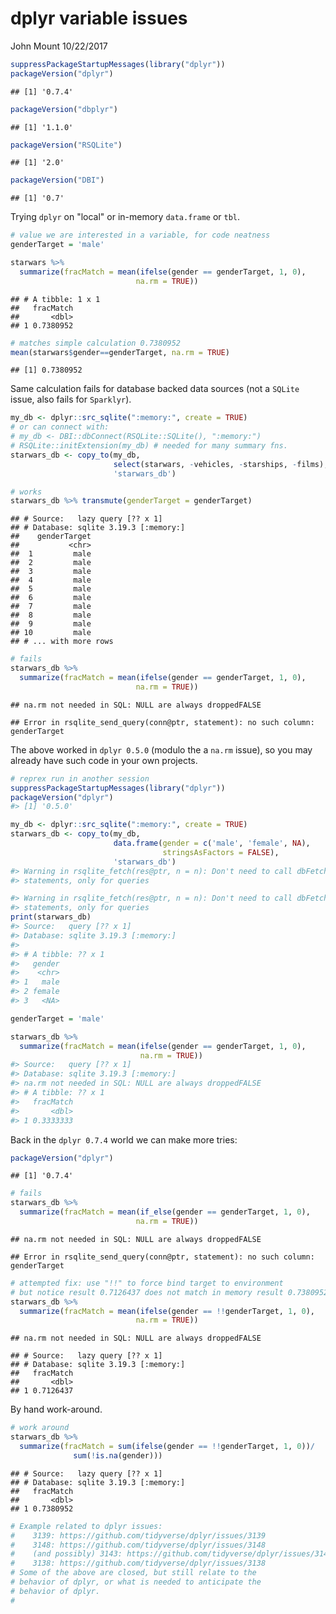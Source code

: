 dplyr variable issues
================
John Mount
10/22/2017

``` r
suppressPackageStartupMessages(library("dplyr"))
packageVersion("dplyr")
```

    ## [1] '0.7.4'

``` r
packageVersion("dbplyr")
```

    ## [1] '1.1.0'

``` r
packageVersion("RSQLite")
```

    ## [1] '2.0'

``` r
packageVersion("DBI")
```

    ## [1] '0.7'

Trying `dplyr` on "local" or in-memory `data.frame` or `tbl`.

``` r
# value we are interested in a variable, for code neatness
genderTarget = 'male'

starwars %>%
  summarize(fracMatch = mean(ifelse(gender == genderTarget, 1, 0),
                            na.rm = TRUE))
```

    ## # A tibble: 1 x 1
    ##   fracMatch
    ##       <dbl>
    ## 1 0.7380952

``` r
# matches simple calculation 0.7380952
mean(starwars$gender==genderTarget, na.rm = TRUE)
```

    ## [1] 0.7380952

Same calculation fails for database backed data sources (not a `SQLite` issue, also fails for `Sparklyr`).

``` r
my_db <- dplyr::src_sqlite(":memory:", create = TRUE)
# or can connect with:
# my_db <- DBI::dbConnect(RSQLite::SQLite(), ":memory:")
# RSQLite::initExtension(my_db) # needed for many summary fns.
starwars_db <- copy_to(my_db,
                       select(starwars, -vehicles, -starships, -films),
                       'starwars_db')

# works
starwars_db %>% transmute(genderTarget = genderTarget)
```

    ## # Source:   lazy query [?? x 1]
    ## # Database: sqlite 3.19.3 [:memory:]
    ##    genderTarget
    ##           <chr>
    ##  1         male
    ##  2         male
    ##  3         male
    ##  4         male
    ##  5         male
    ##  6         male
    ##  7         male
    ##  8         male
    ##  9         male
    ## 10         male
    ## # ... with more rows

``` r
# fails
starwars_db %>%
  summarize(fracMatch = mean(ifelse(gender == genderTarget, 1, 0),
                            na.rm = TRUE))
```

    ## na.rm not needed in SQL: NULL are always droppedFALSE

    ## Error in rsqlite_send_query(conn@ptr, statement): no such column: genderTarget

The above worked in `dplyr 0.5.0` (modulo the a `na.rm` issue), so you may already have such code in your own projects.

``` r
# reprex run in another session
suppressPackageStartupMessages(library("dplyr"))
packageVersion("dplyr")
#> [1] '0.5.0'

my_db <- dplyr::src_sqlite(":memory:", create = TRUE)
starwars_db <- copy_to(my_db,
                       data.frame(gender = c('male', 'female', NA),
                                  stringsAsFactors = FALSE),
                       'starwars_db')
#> Warning in rsqlite_fetch(res@ptr, n = n): Don't need to call dbFetch() for
#> statements, only for queries

#> Warning in rsqlite_fetch(res@ptr, n = n): Don't need to call dbFetch() for
#> statements, only for queries
print(starwars_db)
#> Source:   query [?? x 1]
#> Database: sqlite 3.19.3 [:memory:]
#> 
#> # A tibble: ?? x 1
#>   gender
#>    <chr>
#> 1   male
#> 2 female
#> 3   <NA>

genderTarget = 'male'

starwars_db %>%
  summarize(fracMatch = mean(ifelse(gender == genderTarget, 1, 0),
                             na.rm = TRUE))
#> Source:   query [?? x 1]
#> Database: sqlite 3.19.3 [:memory:]
#> na.rm not needed in SQL: NULL are always droppedFALSE
#> # A tibble: ?? x 1
#>   fracMatch
#>       <dbl>
#> 1 0.3333333
```

Back in the `dplyr 0.7.4` world we can make more tries:

``` r
packageVersion("dplyr")
```

    ## [1] '0.7.4'

``` r
# fails
starwars_db %>%
  summarize(fracMatch = mean(if_else(gender == genderTarget, 1, 0),
                            na.rm = TRUE))
```

    ## na.rm not needed in SQL: NULL are always droppedFALSE

    ## Error in rsqlite_send_query(conn@ptr, statement): no such column: genderTarget

``` r
# attempted fix: use "!!" to force bind target to environment
# but notice result 0.7126437 does not match in memory result 0.7380952
starwars_db %>%
  summarize(fracMatch = mean(ifelse(gender == !!genderTarget, 1, 0),
                            na.rm = TRUE))
```

    ## na.rm not needed in SQL: NULL are always droppedFALSE

    ## # Source:   lazy query [?? x 1]
    ## # Database: sqlite 3.19.3 [:memory:]
    ##   fracMatch
    ##       <dbl>
    ## 1 0.7126437

By hand work-around.

``` r
# work around
starwars_db %>%
  summarize(fracMatch = sum(ifelse(gender == !!genderTarget, 1, 0))/
              sum(!is.na(gender)))
```

    ## # Source:   lazy query [?? x 1]
    ## # Database: sqlite 3.19.3 [:memory:]
    ##   fracMatch
    ##       <dbl>
    ## 1 0.7380952

``` r
# Example related to dplyr issues:
#    3139: https://github.com/tidyverse/dplyr/issues/3139
#    3148: https://github.com/tidyverse/dplyr/issues/3148
#    (and possibly) 3143: https://github.com/tidyverse/dplyr/issues/3143
#    3138: https://github.com/tidyverse/dplyr/issues/3138
# Some of the above are closed, but still relate to the
# behavior of dplyr, or what is needed to anticipate the
# behavior of dplyr.
#
```
